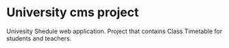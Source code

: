 # University cms project

Univesity Shedule web application. Project that contains Class Timetable for students and teachers.